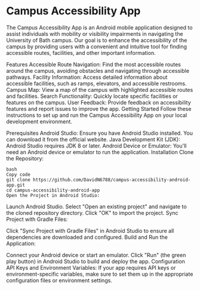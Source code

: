 # Campus Accessibility App
The Campus Accessibility App is an Android mobile application designed to assist individuals with mobility or visibility impairments in navigating the University of Bath campus. Our goal is to enhance the accessibility of the campus by providing users with a convenient and intuitive tool for finding accessible routes, facilities, and other important information.

Features
Accessible Route Navigation: Find the most accessible routes around the campus, avoiding obstacles and navigating through accessible pathways.
Facility Information: Access detailed information about accessible facilities, such as ramps, elevators, and accessible restrooms.
Campus Map: View a map of the campus with highlighted accessible routes and facilities.
Search Functionality: Quickly locate specific facilities or features on the campus.
User Feedback: Provide feedback on accessibility features and report issues to improve the app.
Getting Started
Follow these instructions to set up and run the Campus Accessibility App on your local development environment.

Prerequisites
Android Studio: Ensure you have Android Studio installed. You can download it from the official website.
Java Development Kit (JDK): Android Studio requires JDK 8 or later.
Android Device or Emulator: You'll need an Android device or emulator to run the application.
Installation
Clone the Repository:

```
bash
Copy code
git clone https://github.com/DavidN6788/campus-accessibility-android-app.git
cd campus-accessibility-android-app
Open the Project in Android Studio:
```
Launch Android Studio.
Select "Open an existing project" and navigate to the cloned repository directory.
Click "OK" to import the project.
Sync Project with Gradle Files:

Click "Sync Project with Gradle Files" in Android Studio to ensure all dependencies are downloaded and configured.
Build and Run the Application:

Connect your Android device or start an emulator.
Click "Run" (the green play button) in Android Studio to build and deploy the app.
Configuration
API Keys and Environment Variables: If your app requires API keys or environment-specific variables, make sure to set them up in the appropriate configuration files or environment settings.
